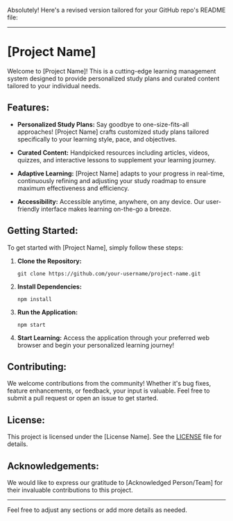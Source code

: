 Absolutely! Here's a revised version tailored for your GitHub repo's README file:

---

# [Project Name]

Welcome to [Project Name]! This is a cutting-edge learning management system designed to provide personalized study plans and curated content tailored to your individual needs.

## Features:

- **Personalized Study Plans:** Say goodbye to one-size-fits-all approaches! [Project Name] crafts customized study plans tailored specifically to your learning style, pace, and objectives.
  
- **Curated Content:** Handpicked resources including articles, videos, quizzes, and interactive lessons to supplement your learning journey.
  
- **Adaptive Learning:** [Project Name] adapts to your progress in real-time, continuously refining and adjusting your study roadmap to ensure maximum effectiveness and efficiency.
  
- **Accessibility:** Accessible anytime, anywhere, on any device. Our user-friendly interface makes learning on-the-go a breeze.

## Getting Started:

To get started with [Project Name], simply follow these steps:

1. **Clone the Repository:**
   ```
   git clone https://github.com/your-username/project-name.git
   ```

2. **Install Dependencies:**
   ```
   npm install
   ```

3. **Run the Application:**
   ```
   npm start
   ```

4. **Start Learning:** Access the application through your preferred web browser and begin your personalized learning journey!

## Contributing:

We welcome contributions from the community! Whether it's bug fixes, feature enhancements, or feedback, your input is valuable. Feel free to submit a pull request or open an issue to get started.

## License:

This project is licensed under the [License Name]. See the [LICENSE](LICENSE) file for details.

## Acknowledgements:

We would like to express our gratitude to [Acknowledged Person/Team] for their invaluable contributions to this project.

---

Feel free to adjust any sections or add more details as needed.

